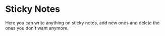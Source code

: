 # Sticky Notes

Here you can write anything on sticky notes, add new ones and delete the ones you don't want anymore.
